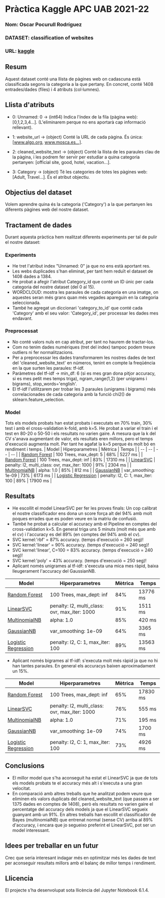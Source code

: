 # Pràctica Kaggle APC UAB 2021-22
### Nom: Oscar Pocurull Rodríguez
### DATASET: classification of websites
### URL: [kaggle](http://www.kaggle.com/hetulmehta/website-classification)
## Resum
Aquest dataset conté una llista de pàgines web on cadascuna està classificada segons la categoria a la que pertany.
En concret, conté 1408 entrades/dades (files) i 4 atributs (col·lumnes).
## Llista d'atributs
- 0: Unnamed: 0 -> (int64) Indica l'índex de la fila (pàgina web): [0,1,2,3,4...]. (L'eliminarem perque no ens aportarà cap informació rellevant).

- 1: website_url -> (object) Conté la URL de cada pàgina. És única: [www.algo.org, www.mosca.es...].

- 2: cleaned_website_text -> (object) Conté la llista de les paraules clau de la pàgina, i les podrem fer servir per estudiar a quina categoria pertanyen: [official site, good, hotel, vacation...].

- 3: Category -> (object) Té les categories de totes les pàgines web: [Adult, Travel...]. És el atribut objectiu.
## Objectius del dataset
Volem aprendre quina és la categoria ('Category') a la que pertanyen les diferents pàgines web del nostre dataset.
## Tractament de dades
Durant aquesta pràctica hem realitzat diferents experiments per tal de pulir el nostre dataset:
### Experiments
- He tret l'atribut index "Unnamed: 0" ja que no ens està aportant res.
- Les webs duplicades s'han eliminat, per tant hem reduït el dataset de 1408 dades a 1384.
- He probat a afegir l'atribut Category_id que conté un ID únic per cada categoria del nostre dataset (del 0 al 15).
- WORDCLOUD: mostra les paraules de cada categoria en una imatge, on aquestes seran més grans quan més vegades apareguin en la categoria seleccionada.
- També he agregat un diccionari 'category_to_id' que conté cada 'Category' amb el seu valor: 'Category_id', per processar les dades mes endavant.

### Preprocessat
- No conté valors nuls en cap atribut, per tant no haurem de tractar-los.
- Com no tenim dades numériques (tret del index) tampoc podem treure outliers ni fer normalitzacions.
- Per a preprocessar les dades transformarem les nostres dades de text del 'cleaned_website_text' en números, tenint en compte la freqüéncia en la que surten les paraules: tf-idf.
- Paràmetres del tf-idf -> min_df: 6 (si es mes gran dona pitjor accuracy, si es mes petit mes temps triga), ngram_range(1,2) (per unigrams i bigrams), stop_words='english'.
- El tf-idf l'utilitzarem per trobar les 3 paraules (unigrams i bigrams) més correlacionades de cada categoria amb la funció chi2() de sklearn.feature_selection.
### Model
Tots els models probats han estat probats i executats en 70% train, 30% test i amb el cross-validation k-fold, amb k=5.
He probat a variar el train i el test en 80-20 o 50-50 i els resultats no varien gaire.
A mesura que la k del CV s'anava augmentant de valor, els resultats eren millors, pero el temps d'execució augmenta molt. Per tant he agafat la k=5 perque és molt bó en rendiment i temps.
| Model | Hiperparametres | Mètrica | Temps |
| -- | -- | -- | -- |
| [Random Forest](link) | 100 Trees, max_dept: 5 | 68% | 5227 ms |
| [Random Forest](link) | 100 Trees, max_dept: inf | 83% | 17310 ms |
| [LinearSVC](link) | penalty: l2, multi_class: ovr, max_iter: 1000 | 91% | 2304 ms |
| [MultinomialNB](link) | alpha: 1.0 | 85% | 812 ms |
| [GaussianNB](link) | var_smoothing: 1e-09 | 73% | 6173 ms |
| [Logistic Regression](link) | penalty: l2, C: 1, max_iter: 100 | 89% | 17900 ms |
## Resultats
- He escollit el model LinearSVC per fer les proves finals:
Un cop calibrat el nostre classificador ens dona un score força alt del 94% amb molt poques errades que es poden veure en la matriu de confusió.
- També he probat a calcular el accuracy amb el Pipeline en comptes del cross-validation k=5. En general triga uns 5 minuts (molt més que amb el cv) i l'accuracy es del 89% (en comptes del 94% amb el cv).
- SVC kernel:'rbf' = 87% accuracy. (temps d'execució = 260 seg)!
- SVC kernel:'linear' = 90% accuracy. (temps d'execució = 240 seg)!
- SVC kernel:'linear', C=100 = 83% accuracy. (temps d'execució = 240 seg)!
- SVC kernel:'poly' = 43% accuracy. (temps d'execució = 250 seg)!
- Aplicant només unigrames al tf-idf: s'executa una mica mes ràpid, baixa lleugerament l'accuracy del GaussianNB. 

| Model | Hiperparametres | Mètrica | Temps |
| -- | -- | -- | -- |
| [Random Forest](link) | 100 Trees, max_dept: inf | 84% | 13776 ms |
| [LinearSVC](link) | penalty: l2, multi_class: ovr, max_iter: 1000 | 91% | 1511 ms |
| [MultinomialNB](link) | alpha: 1.0 | 85% | 420 ms |
| [GaussianNB](link) | var_smoothing: 1e-09 | 64% | 3365 ms |
| [Logistic Regression](link) | penalty: l2, C: 1, max_iter: 100 | 89% | 13563 ms |
- Aplicant només bigrames al tf-idf: s'executa molt més ràpid ja que no hi han tantes paraules. En general els accuracys baixen aproximadament un 15%.

| Model | Hiperparametres | Mètrica | Temps |
| -- | -- | -- | -- |
| [Random Forest](link) | 100 Trees, max_dept: inf | 65% | 17830 ms |
| [LinearSVC](link) | penalty: l2, multi_class: ovr, max_iter: 1000 | 76% | 555 ms |
| [MultinomialNB](link) | alpha: 1.0 | 71% | 195 ms |
| [GaussianNB](link) | var_smoothing: 1e-09 | 74% | 1700 ms |
| [Logistic Regression](link) | penalty: l2, C: 1, max_iter: 100 | 73% | 4926 ms |
## Conclusions
- El millor model que s'ha aconseguit ha estat el LinearSVC ja que de tots els models probats te el accuracy més alt i s'executa a una gran velocitat.
- En comparació amb altres treballs que he analitzat podem veure que eliminen els valors duplicats del cleaned_website_text (que passen a ser 1375 dades en comptes de 1408), però els resultats no varien gaire el percentatge del accuracy dels models ja que el LinearSVC segueix guanyant amb un 91%. En altres treballs han escollit el classificador de Bayes (multinomialNB) que entrenat normal (sense CV) arriba al 89% d'accuracy, i encara que jo segueixo preferint el LinearSVC, pot ser un model interessant.
## Idees per treballar en un futur
Crec que seria interesant indagar més en optimitzar més les dades de text per aconseguir resultats millors amb el balanç de millor temps i rendiment.
## Llicencia
El projecte s’ha desenvolupat sota llicència del Jupyter Notebook 6.1.4.
